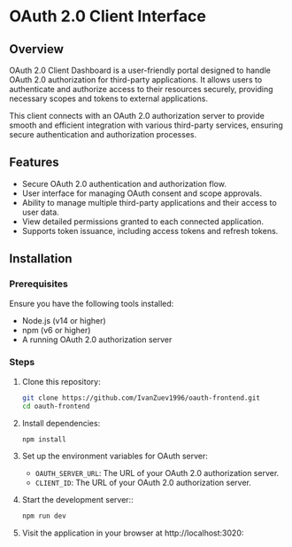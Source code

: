 # OAuth 2.0 Client Interface

## Overview

OAuth 2.0 Client Dashboard is a user-friendly portal designed to handle OAuth 2.0 authorization for third-party applications. It allows users to authenticate and authorize access to their resources securely, providing necessary scopes and tokens to external applications.

This client connects with an OAuth 2.0 authorization server to provide smooth and efficient integration with various third-party services, ensuring secure authentication and authorization processes.

## Features

- Secure OAuth 2.0 authentication and authorization flow.
- User interface for managing OAuth consent and scope approvals.
- Ability to manage multiple third-party applications and their access to user data.
- View detailed permissions granted to each connected application.
- Supports token issuance, including access tokens and refresh tokens.

## Installation

### Prerequisites

Ensure you have the following tools installed:

- Node.js (v14 or higher)
- npm (v6 or higher)
- A running OAuth 2.0 authorization server

### Steps

1. Clone this repository:

   ```bash
   git clone https://github.com/IvanZuev1996/oauth-frontend.git
   cd oauth-frontend
   ```

2. Install dependencies:

   ```bash
   npm install
   ```

3. Set up the environment variables for OAuth server:
   - `OAUTH_SERVER_URL`: The URL of your OAuth 2.0 authorization server.
   - `CLIENT_ID`: The URL of your OAuth 2.0 authorization server.
4. Start the development server::
   ```bash
   npm run dev
   ```
5. Visit the application in your browser at http://localhost:3020:
